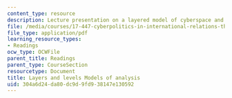 ```yaml
---
content_type: resource
description: Lecture presentation on a layered model of cyberspace and levels of analysis.
file: /media/courses/17-447-cyberpolitics-in-international-relations-theory-methods-policy-fall-2011/304a6d24da80dc9d9fd938147e130592_MIT17_447F11_Week4_slides.pdf
file_type: application/pdf
learning_resource_types:
- Readings
ocw_type: OCWFile
parent_title: Readings
parent_type: CourseSection
resourcetype: Document
title: Layers and levels Models of analysis
uid: 304a6d24-da80-dc9d-9fd9-38147e130592
---
```

